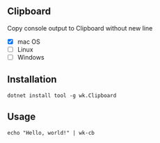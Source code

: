 ## Clipboard

Copy console output to Clipboard without new line

- [x] mac OS
- [ ] Linux
- [ ] Windows

## Installation

```
dotnet install tool -g wk.Clipboard
```

## Usage

```
echo "Hello, world!" | wk-cb
```
